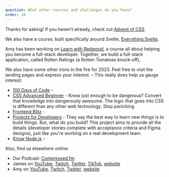 ```yaml
---
question: What other courses and challenges do you have?
order: 10
---
```


Thanks for asking! If you haven’t already, check out [Advent of CSS](http://adventofcss.com).

We also have a course, built specifically around Svelte, [Everything Svelte](https://everythingsvelte.com).

Amy has been working on [Learn with Redwood](https://learnwithredwood.com), a course all about helping you become a full-stack developer. Together, we build a full-stack application, called Rotten Ratings (a Rotten Tomatoes knock-off),

We also have some other irons in the fire for 2023. Feel free to visit the landing pages and express your interest. – This really does help us gauge interest:

- [100 Days of Code]() -
- [CSS Advanced Beginner]() - Know just enough to be dangerous? Convert that knowledge into dangerously awesome. The logic that goes into CSS is different than any other web technology. Stop panicking
- [Frontend Blitz](https://selfteachme.ck.page/076f80dd68) -
- [Projects for Developers]() - They say the best way to learn new things is to build things. But, what do you build? This project aims to provide all the details (developer stories complete with acceptance criteria and Figma designs), just like you're working on a real development team.
- [Know Node.js](https://selfteachme.ck.page/942f374ebd) -

Also, find us elsewhere online:

- Our Podcast: [Compressed.fm](https://compressed.fm)
- James on [YouTube](https://youtube.com/c/jamesqquick), [Twitch](https://twitch.tv/jamesqquick), [Twitter](https://twitter.com/jamesqquick), [TikTok](https://tiktok.com/jamesqquick), [website](https://jamesqquick.com)
- Amy on [YouTube](https://youtube.com/c/selfteachme), [Twitch](https://twitch.tv/selfteachme), [Twitter](https://twitter.com/selfteachme), [website](https://selfteach.me)
